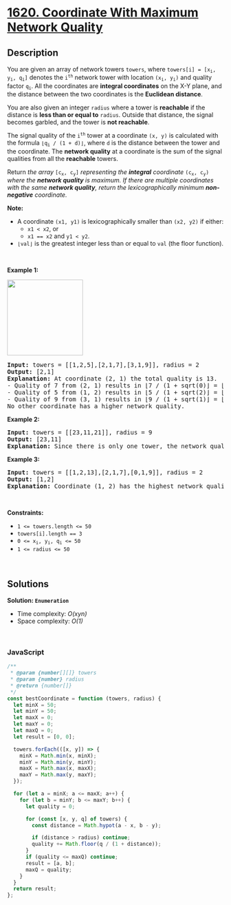 # [1620. Coordinate With Maximum Network Quality](https://leetcode.com/problems/coordinate-with-maximum-network-quality)

## Description

<div class="xFUwe" data-track-load="description_content"><p>You are given an array of network towers <code>towers</code>, where <code>towers[i] = [x<sub>i</sub>, y<sub>i</sub>, q<sub>i</sub>]</code> denotes the <code>i<sup>th</sup></code> network tower with location <code>(x<sub>i</sub>, y<sub>i</sub>)</code> and quality factor <code>q<sub>i</sub></code>. All the coordinates are <strong>integral coordinates</strong> on the X-Y plane, and the distance between the two coordinates is the <strong>Euclidean distance</strong>.</p>

<p>You are also given an integer <code>radius</code> where a tower is <strong>reachable</strong> if the distance is <strong>less than or equal to</strong> <code>radius</code>. Outside that distance, the signal becomes garbled, and the tower is <strong>not reachable</strong>.</p>

<p>The signal quality of the <code>i<sup>th</sup></code> tower at a coordinate <code>(x, y)</code> is calculated with the formula <code>⌊q<sub>i</sub> / (1 + d)⌋</code>, where <code>d</code> is the distance between the tower and the coordinate. The <strong>network quality</strong> at a coordinate is the sum of the signal qualities from all the <strong>reachable</strong> towers.</p>

<p>Return <em>the array </em><code>[c<sub>x</sub>, c<sub>y</sub>]</code><em> representing the <strong>integral</strong> coordinate </em><code>(c<sub>x</sub>, c<sub>y</sub>)</code><em> where the <strong>network quality</strong> is maximum. If there are multiple coordinates with the same <strong>network quality</strong>, return the lexicographically minimum <strong>non-negative</strong> coordinate.</em></p>

<p><strong>Note:</strong></p>

<ul>
	<li>A coordinate <code>(x1, y1)</code> is lexicographically smaller than <code>(x2, y2)</code> if either:
        <ul>
            <li><code>x1 &lt; x2</code>, or</li>
            <li><code>x1 == x2</code> and <code>y1 &lt; y2</code>.</li>
        </ul>
	</li>
	<li><code>⌊val⌋</code> is the greatest integer less than or equal to <code>val</code> (the floor function).</li>
</ul>

<p>&nbsp;</p>
<p><strong class="example">Example 1:</strong></p>
<img alt="" src="https://assets.leetcode.com/uploads/2020/09/22/untitled-diagram.png" style="width: 176px; height: 176px;">
<pre><strong>Input:</strong> towers = [[1,2,5],[2,1,7],[3,1,9]], radius = 2
<strong>Output:</strong> [2,1]
<strong>Explanation:</strong> At coordinate (2, 1) the total quality is 13.
- Quality of 7 from (2, 1) results in ⌊7 / (1 + sqrt(0)⌋ = ⌊7⌋ = 7
- Quality of 5 from (1, 2) results in ⌊5 / (1 + sqrt(2)⌋ = ⌊2.07⌋ = 2
- Quality of 9 from (3, 1) results in ⌊9 / (1 + sqrt(1)⌋ = ⌊4.5⌋ = 4
No other coordinate has a higher network quality.</pre>

<p><strong class="example">Example 2:</strong></p>

<pre><strong>Input:</strong> towers = [[23,11,21]], radius = 9
<strong>Output:</strong> [23,11]
<strong>Explanation:</strong> Since there is only one tower, the network quality is highest right at the tower's location.
</pre>

<p><strong class="example">Example 3:</strong></p>

<pre><strong>Input:</strong> towers = [[1,2,13],[2,1,7],[0,1,9]], radius = 2
<strong>Output:</strong> [1,2]
<strong>Explanation:</strong> Coordinate (1, 2) has the highest network quality.
</pre>

<p>&nbsp;</p>
<p><strong>Constraints:</strong></p>

<ul>
	<li><code>1 &lt;= towers.length &lt;= 50</code></li>
	<li><code>towers[i].length == 3</code></li>
	<li><code>0 &lt;= x<sub>i</sub>, y<sub>i</sub>, q<sub>i</sub> &lt;= 50</code></li>
	<li><code>1 &lt;= radius &lt;= 50</code></li>
</ul>
</div>

<p>&nbsp;</p>

## Solutions

**Solution: `Enumeration`**

- Time complexity: <em>O(xyn)</em>
- Space complexity: <em>O(1)</em>

<p>&nbsp;</p>

### **JavaScript**

```js
/**
 * @param {number[][]} towers
 * @param {number} radius
 * @return {number[]}
 */
const bestCoordinate = function (towers, radius) {
  let minX = 50;
  let minY = 50;
  let maxX = 0;
  let maxY = 0;
  let maxQ = 0;
  let result = [0, 0];

  towers.forEach(([x, y]) => {
    minX = Math.min(x, minX);
    minY = Math.min(y, minY);
    maxX = Math.max(x, maxX);
    maxY = Math.max(y, maxY);
  });

  for (let a = minX; a <= maxX; a++) {
    for (let b = minY; b <= maxY; b++) {
      let quality = 0;

      for (const [x, y, q] of towers) {
        const distance = Math.hypot(a - x, b - y);

        if (distance > radius) continue;
        quality += Math.floor(q / (1 + distance));
      }
      if (quality <= maxQ) continue;
      result = [a, b];
      maxQ = quality;
    }
  }
  return result;
};
```
